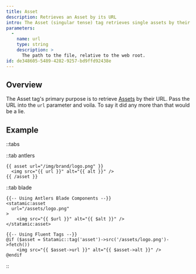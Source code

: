 ```yaml
---
title: Asset
description: Retrieves an Asset by its URL
intro: The Asset (singular tense) tag retrieves single assets by their URL.
parameters:
  -
    name: url
    type: string
    description: >
      The path to the file, relative to the web root.
id: de348605-5489-4282-9257-bd9ffd92438e
---
```

## Overview

The Asset tag's primary purpose is to retrieve [Assets](/assets) by their URL.  Pass the URL into the `url` parameter and voila. To say it did any more than that would be a lie.

## Example

::tabs

::tab antlers
```antlers
{{ asset url="/img/brand/logo.png" }}
  <img src="{{ url }}" alt="{{ alt }}" />
{{ /asset }}
```
::tab blade
```blade
{{-- Using Antlers Blade Components --}}
<statamic:asset
  url="/assets/logo.png"
>
	<img src="{{ $url }}" alt="{{ $alt }}" />
</statamic:asset>

{{-- Using Fluent Tags --}}
@if ($asset = Statamic::tag('asset')->src('/assets/logo.png')->fetch())
	<img src="{{ $asset->url }}" alt="{{ $asset->alt }}" />
@endif
```
::
